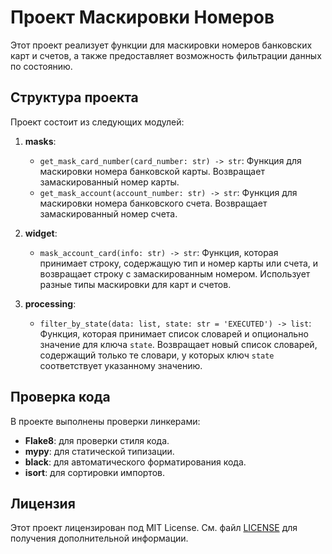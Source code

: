 # Проект Маскировки Номеров

Этот проект реализует функции для маскировки номеров банковских карт и счетов, а также предоставляет возможность фильтрации данных по состоянию.

## Структура проекта

Проект состоит из следующих модулей:

1. **masks**: 
   - `get_mask_card_number(card_number: str) -> str`: Функция для маскировки номера банковской карты. Возвращает замаскированный номер карты.
   - `get_mask_account(account_number: str) -> str`: Функция для маскировки номера банковского счета. Возвращает замаскированный номер счета.

2. **widget**:
   - `mask_account_card(info: str) -> str`: Функция, которая принимает строку, содержащую тип и номер карты или счета, и возвращает строку с замаскированным номером. Использует разные типы маскировки для карт и счетов.

3. **processing**:
   - `filter_by_state(data: list, state: str = 'EXECUTED') -> list`: Функция, которая принимает список словарей и опционально значение для ключа `state`. Возвращает новый список словарей, содержащий только те словари, у которых ключ `state` соответствует указанному значению.
  
## Проверка кода

В проекте выполнены проверки линкерами:
- **Flake8**: для проверки стиля кода.
- **mypy**: для статической типизации.
- **black**: для автоматического форматирования кода.
- **isort**: для сортировки импортов.

## Лицензия

Этот проект лицензирован под MIT License. См. файл [LICENSE](LICENSE) для получения дополнительной информации.
